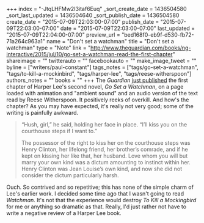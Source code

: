 +++
index = "-JtqLHFMw2I3itaf6Euq"
_sort_create_date = 1436504580
_sort_last_updated = 1436504640
_sort_publish_date = 1436504580
create_date = "2015-07-09T22:03:00-07:00"
publish_date = "2015-07-09T22:03:00-07:00"
date = "2015-07-09T22:03:00-07:00"
last_updated = "2015-07-09T22:04:00-07:00"
preview_url = "bed168f0-eb9f-d530-fb72-71a264c963a1"
name = "Don't set a watchman"
title = "Don't set a watchman"
type = "Note"
link = "http://www.theguardian.com/books/ng-interactive/2015/jul/10/go-set-a-watchman-read-the-first-chapter"
shareimage = ""
twitterauto = ""
facebookauto = ""
make_image_tweet = ""
byline = ["writers/paul-constant"]
tags_notes = ["tags/go-set-a-watchman", "tags/to-kill-a-mockinbird", "tags/harper-lee", "tags/reese-witherspoon"]
authors_notes = ""
books = ""
+++
The *Guardian* [just published](http://www.theguardian.com/books/ng-interactive/2015/jul/10/go-set-a-watchman-read-the-first-chapter) the first chapter of Harper Lee's second novel, *Go Set a Watchman*, on a page loaded with animation and "ambient sound" and an audio version of the text read by Reese Witherspoon. It positively reeks of overkill. And how's the chapter? As you may have expected, it's really not very good; some of the writing is painfully awkward.

<blockquote>“Hush, girl,” he said, holding her face in place. “I’ll kiss you on the courthouse steps if I want to.”


The possessor of the right to kiss her on the courthouse steps was Henry Clinton, her lifelong friend, her brother’s comrade, and if he kept on kissing her like that, her husband. Love whom you will but marry your own kind was a dictum amounting to instinct within her. Henry Clinton was Jean Louise’s own kind, and now she did not consider the dictum particularly harsh.</blockquote>

Ouch. So contrived and so repetitive; this has none of the simple charm of Lee's earlier work. I decided some time ago that I wasn't going to read *Watchman*. It's not that the experience would destroy *To Kill a Mockingbird* for me or anything so dramatic as that. Really, I'd just rather not have to write a negative review of a Harper Lee book.